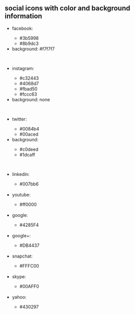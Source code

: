 ## social icons with color and background information

<ul>
  <li>facebook:</li>
  <ul>
    <li>#3b5998</li>
    <li>#8b9dc3</li>
  </ul>
  <li>background: #f7f7f7</li>
</ul>
<br>
<ul>
  <li>instagram:</li>
  <ul>
    <li>#c32443</li>
    <li>#4068d7</li>
    <li>#fbad50</li>
    <li>#fccc63</li>
  </ul>
  <li>background: none</li>
</ul>
<br>
<ul>
  <li>twitter:</li>
  <ul>
    <li>#0084b4</li>
    <li>#00aced</li>
  </ul>
<li>background:</li>
  <ul>
    <li>#c0deed</li>
    <li>#1dcaff</li>
  </ul>
</ul>
<br>
<ul>
  <li>linkedin:</li>
  <ul>
    <li>#007bb6</li>
  </ul>
<br>
  <li>youtube:</li>
  <ul>
    <li>#ff0000</li>
  </ul>
<br>
  <li>google:</li>
  <ul>
    <li>#4285F4</li>
  </ul>
<br>
  <li>google+:</li>
  <ul>
    <li>#DB4437</li>
  </ul>
<br>
  <li>snapchat:</li>
  <ul>
    <li>#FFFC00</li>
  </ul>
<br>
  <li>skype:</li>
  <ul>
    <li>#00AFF0</li>
  </ul>
<br>
  <li>yahoo:</li>
  <ul>
    <li>#430297</li>
  </ul>
</ul>
